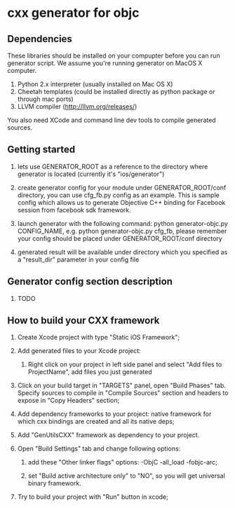 cxx generator for objc
=================

Dependencies
-----------------
These libraries should be installed on your compupter before you can run generator script. We assume you're running generator on MacOS X computer.

1. Python 2.x interpreter (usually installed on Mac OS X)
2. Cheetah templates (could be installed directly as python package or through mac ports)
3. LLVM compiler (http://llvm.org/releases/)

You also need XCode and command line dev tools to compile generated sources.


Getting started
-----------------

1. lets use GENERATOR_ROOT as a reference to the directory where generator is located (currently it's "ios/generator")

2. create generator config for your module under GENERATOR_ROOT/conf directory, you can use cfg_fb.py config as an example.
This is sample config which allows us to generate Objective C++ binding for Facebook session from facebook sdk framework.

3. launch generator with the following command: python generator-objc.py CONFIG_NAME, e.g. python generator-objc.py cfg_fb,
please remember your config should be placed under GENERATOR_ROOT/conf directory

4. generated result will be available under directory which you specified as a "result_dir" parameter in your config file


Generator config section description
-----------------
1. TODO

How to build your CXX framework
-----------------
1. Create Xcode project with type "Static iOS Framework";

2. Add generated files to your Xcode project:

    1) Right click on your project in left side panel and select "Add files to ProjectName", add files you just generated

3. Click on your build target in "TARGETS" panel, open "Build Phases" tab. Specify sources to compile in "Compile Sources" section and headers to expose in "Copy Headers" section;

4. Add dependency frameworks to your project: native framework for which cxx bindings are created and all its native deps;

5. Add "GenUtilsCXX" framework as dependency to your project.

6. Open "Build Settings" tab and change following options:

   1) add these "Other linker flags" options: -ObjC -all_load -fobjc-arc;

   2) set "Build active architecture only" to "NO", so you will get universal binary framework.

8. Try to build your project with "Run" button in xcode;
